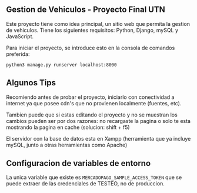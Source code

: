 ## Gestion de Vehiculos - Proyecto Final UTN
Este proyecto tiene como idea principal, un sitio web que permita la gestion de vehiculos. Tiene los siguientes requisitos: Python, Django, mySQL y JavaScript.

Para iniciar el proyecto, se introduce esto en la consola de comandos preferida:
```
python3 manage.py runserver localhost:8000
```

## Algunos Tips
Recomiendo antes de probar el proyecto, iniciarlo con conectividad a internet ya que posee cdn's que no provienen localmente (fuentes, etc).

Tambien puede que si estas editando el proyecto y no se muestran los cambios pueden ser por dos razones: no recargaste la pagina o solo te esta mostrando la pagina en cache (solucion: shift + f5)

El servidor con la base de datos esta en Xampp (herramienta que ya incluye mySQL, junto a otras herramientas como Apache)

## Configuracion de variables de entorno

La unica variable que existe es ```MERCADOPAGO_SAMPLE_ACCESS_TOKEN``` que se puede extraer de las credenciales de TESTEO, no de produccion.
